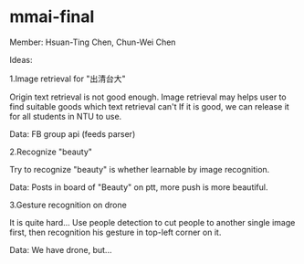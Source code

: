 # mmai-final
Member: Hsuan-Ting Chen, Chun-Wei Chen

Ideas:

1.Image retrieval for "出清台大"

Origin text retrieval is not good enough.
Image retrieval may helps user to find suitable goods which text retrieval can't
If it is good, we can release it for all students in NTU to use.

Data: FB group api (feeds parser)


2.Recognize "beauty"

Try to recognize "beauty" is whether learnable by image recognition.

Data: Posts in board of "Beauty" on ptt, more push is more beautiful.


3.Gesture recognition on drone

It is quite hard... Use people detection to cut people to another single image first, then recognition his gesture in top-left corner on it.

Data: We have drone, but...

